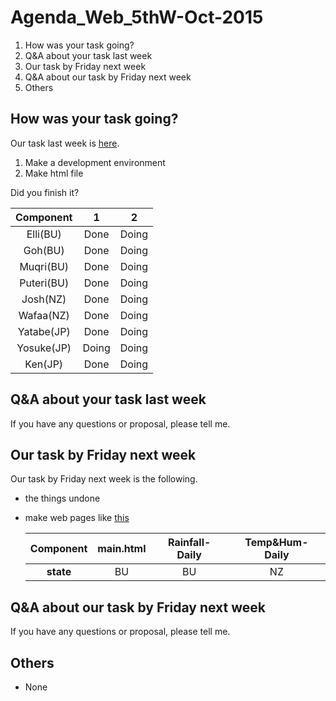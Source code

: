 # Agenda_Web_5thW-Oct-2015

1. How was your task going?
1. Q&A about your task last week
1. Our task by Friday next week
1. Q&A about our task by Friday next week
1. Others


## How was your task going?

Our task last week is [here](documents/meeting/weekly/Minutes_Web_3w-Oct-2015.md).  

1. Make a development environment
1. Make html file

Did you finish it?

|Component|1|2|  
|:---:|:---:|:---:|
|Elli(BU) |Done|Doing|
|Goh(BU) |Done|Doing|
|Muqri(BU) |Done|Doing|  
|Puteri(BU) |Done|Doing|  
|Josh(NZ) |Done|Doing|  
|Wafaa(NZ) |Done|Doing|  
|Yatabe(JP) |Done|Doing|
|Yosuke(JP) |Doing|Doing|
|Ken(JP) |Done|Doing|  



## Q&A about your task last week

If you have any questions or proposal, please tell me.


## Our task by Friday next week

Our task by Friday next week is the following.

* the things undone
* make web pages like [this](https://drive.google.com/file/d/0B6PTRu12AkpJcFRwa3g1WHNOMG8/view?usp=sharing)

	|Component|main.html|Rainfall-Daily|Temp&Hum-Daily|  
	|:---:|:---:|:---:|:---:|  
	|**state**|BU|BU|NZ|



## Q&A about our task by Friday next week

If you have any questions or proposal, please tell me.


## Others

* None
